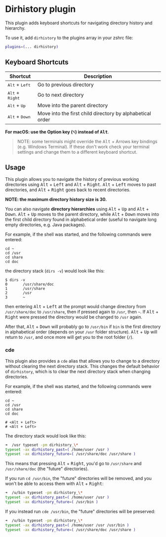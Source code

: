 # Dirhistory plugin

This plugin adds keyboard shortcuts for navigating directory history and hierarchy.

To use it, add `dirhistory` to the plugins array in your zshrc file:

```zsh
plugins=(... dirhistory)
```

## Keyboard Shortcuts

| Shortcut                          | Description                                               |
|-----------------------------------|-----------------------------------------------------------|
| <kbd>Alt</kbd> + <kbd>Left</kbd>  | Go to previous directory                                  |
| <kbd>Alt</kbd> + <kbd>Right</kbd> | Go to next directory                                      |
| <kbd>Alt</kbd> + <kbd>Up</kbd>    | Move into the parent directory                            |
| <kbd>Alt</kbd> + <kbd>Down</kbd>  | Move into the first child directory by alphabetical order |

**For macOS: use the Option key (<kbd>⌥</kbd>) instead of <kbd>Alt</kbd>**.

> NOTE: some terminals might override the <kbd>Alt</kbd> + Arrows key bindings (e.g. Windows Terminal).
> If these don't work check your terminal settings and change them to a different keyboard shortcut.

## Usage

This plugin allows you to navigate the history of previous working directories using <kbd>Alt</kbd> + <kbd>Left</kbd>
and <kbd>Alt</kbd> + <kbd>Right</kbd>. <kbd>Alt</kbd> + <kbd>Left</kbd> moves to past directories, and
<kbd>Alt</kbd> + <kbd>Right</kbd> goes back to recent directories.

**NOTE: the maximum directory history size is 30.**

You can also navigate **directory hierarchies** using <kbd>Alt</kbd> + <kbd>Up</kbd> and <kbd>Alt</kbd> + <kbd>Down</kbd>.
<kbd>Alt</kbd> + <kbd>Up</kbd> moves to the parent directory, while <kbd>Alt</kbd> + <kbd>Down</kbd> moves into the first
child directory found in alphabetical order (useful to navigate long empty directories, e.g. Java packages).

For example, if the shell was started, and the following commands were entered:

```shell
cd ~
cd /usr
cd share
cd doc
```

the directory stack (`dirs -v`) would look like this:

```console
$ dirs -v
0       /usr/share/doc
1       /usr/share
2       /usr
3       ~
```

then entering <kbd>Alt</kbd> + <kbd>Left</kbd> at the prompt would change directory from `/usr/share/doc` to `/usr/share`,
then if pressed again to `/usr`, then `~`. If <kbd>Alt</kbd> + <kbd>Right</kbd> were pressed the directory would be changed
to `/usr` again.

After that, <kbd>Alt</kbd> + <kbd>Down</kbd> will probably go to `/usr/bin` if `bin` is the first directory in alphabetical
order (depends on your `/usr` folder structure). <kbd>Alt</kbd> + <kbd>Up</kbd> will return to `/usr`, and once more will get
you to the root folder (`/`).

### cde

This plugin also provides a `cde` alias that allows you to change to a directory without clearing the next directory stack.
This changes the default behavior of `dirhistory`, which is to clear the next directory stack when changing directories.

For example, if the shell was started, and the following commands were entered:

```shell
cd ~
cd /usr
cd share
cd doc

# <Alt + Left>
# <Alt + Left>
```

The directory stack would look like this:

```sh
➜  /usr typeset -pm dirhistory_\*
typeset -ax dirhistory_past=( /home/user /usr )
typeset -ax dirhistory_future=( /usr/share/doc /usr/share )
```

This means that pressing <kbd>Alt</kbd> + <kbd>Right</kbd>, you'd go to `/usr/share` and `/usr/share/doc` (the "future" directories).

If you run `cd /usr/bin`, the "future" directories will be removed, and you won't be able to access them with <kbd>Alt</kbd> + <kbd>Right</kbd>:

```sh
➜  /u/bin typeset -pm dirhistory_\*
typeset -ax dirhistory_past=( /home/user /usr )
typeset -ax dirhistory_future=( /usr/bin )
```

If you instead run `cde /usr/bin`, the "future" directories will be preserved:

```sh
➜  /u/bin typeset -pm dirhistory_\*
typeset -ax dirhistory_past=( /home/user /usr /usr/bin )
typeset -ax dirhistory_future=( /usr/share/doc /usr/share )
```
